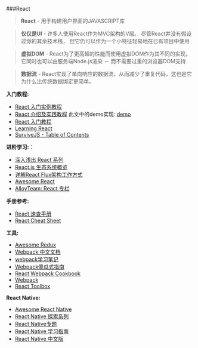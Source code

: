 ###React

>**React** - 用于构建用户界面的JAVASCRIPT库

>**仅仅是UI** - 许多人使用React作为MVC架构的V层。 尽管React并没有假设过你的其余技术栈， 但它仍可以作为一个小特征轻易地在已有项目中使用

>**虚拟DOM** - React为了更高超的性能而使用虚拟DOM作为其不同的实现。 它同时也可以由服务端Node.js渲染 － 而不需要过重的浏览器DOM支持

>**数据流** - React实现了单向响应的数据流，从而减少了重复代码，这也是它为什么比传统数据绑定更简单。

**入门教程:**

* [React 入门实例教程](http://www.ruanyifeng.com/blog/2015/03/react.html)
* [React 介绍及实践教程](http://www.ibm.com/developerworks/cn/web/1509_dongyue_react/index.html) 此文中的demo实现: [demo](https://github.com/dwqs/react_practice/tree/master/react-started)
* [React 入门教程](https://hulufei.gitbooks.io/react-tutorial/content/webpack.html)
* [Learning React](https://github.com/yiminghe/learning-react)
* [SurviveJS - Table of Contents](http://survivejs.com/webpack_react/)

**进阶学习:**：

* [深入浅出 React 系列](http://www.infoq.com/cn/articles/react-art-of-simplity)
* [React.js 生态系统概览](http://www.inkpaper.io/blog/post/2015/10/18/navigating-the-react-ecosystem.html)
* [详解React Flux架构工作方式](http://www.csdn.net/article/2015-08-31/2825587-react-flux)
* [Awesome React](https://github.com/enaqx/awesome-react)
* [AlloyTeam: React 专栏](http://www.alloyteam.com/2015/11/alloyteam-event-countdown-3-days-dry-presenting-react-technology-blog/)

**手册参考:**

* [React 速查手册](http://ricostacruz.com/cheatsheets/react.html)
* [React Cheat Sheet](http://reactcheatsheet.com/)

**工具:**

* [Awesome Redux](https://github.com/xgrommx/awesome-redux)
* [Webpack 中文文档](https://wohugb.gitbooks.io/webpack/content/)
* [webpack学习笔记](http://blog.csdn.net/zhbhun/article/details/47208885)
* [Webpack傻瓜式指南](https://github.com/vikingmute/webpack-for-fools)
* [React Webpack Cookbook](https://fakefish.github.io/react-webpack-cookbook/)
* [Webpack](https://github.com/ruanyf/webpack-demos)
* [React Toolbox](http://react-toolbox.com/)

**React Native:**

* [Awesome React Native](https://github.com/jondot/awesome-react-native)
* [React Native 探索系列](http://www.infoq.com/cn/articles/react-native-overview)
* [React Native专题](http://www.jianshu.com/p/96febc4fec45)
* [React Native 学习指南](https://github.com/ele828/react-native-guide)
* [React Native 中文版](http://wiki.jikexueyuan.com/project/react-native/)